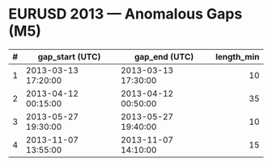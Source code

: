 # EURUSD 2013 — Anomalous Gaps (M5)

| # | gap_start (UTC) | gap_end (UTC) | length_min |
|---:|---|---|---:|
| 1 | 2013-03-13 17:20:00 | 2013-03-13 17:30:00 | 10 |
| 2 | 2013-04-12 00:15:00 | 2013-04-12 00:50:00 | 35 |
| 3 | 2013-05-27 19:30:00 | 2013-05-27 19:40:00 | 10 |
| 4 | 2013-11-07 13:55:00 | 2013-11-07 14:10:00 | 15 |
